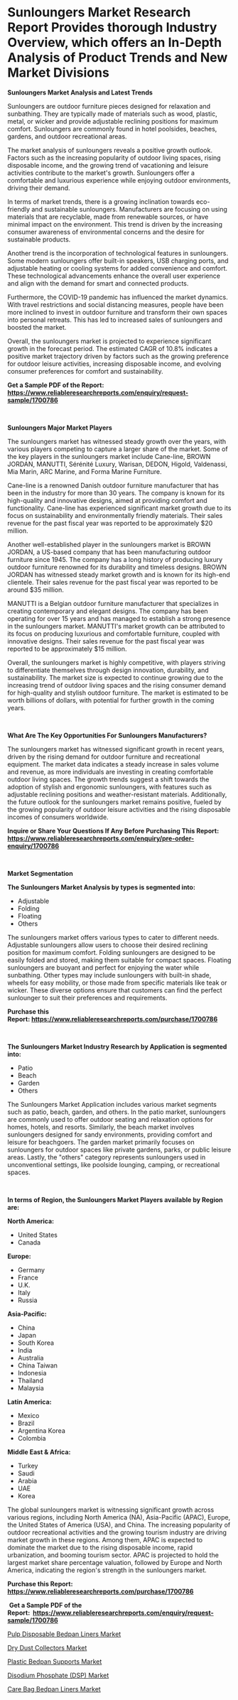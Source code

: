<p><h1>Sunloungers Market Research Report Provides thorough Industry Overview, which offers an In-Depth Analysis of Product Trends and New Market Divisions</h1></p><p><strong>Sunloungers Market Analysis and Latest Trends</strong></p>
<p><p>Sunloungers are outdoor furniture pieces designed for relaxation and sunbathing. They are typically made of materials such as wood, plastic, metal, or wicker and provide adjustable reclining positions for maximum comfort. Sunloungers are commonly found in hotel poolsides, beaches, gardens, and outdoor recreational areas.</p><p>The market analysis of sunloungers reveals a positive growth outlook. Factors such as the increasing popularity of outdoor living spaces, rising disposable income, and the growing trend of vacationing and leisure activities contribute to the market's growth. Sunloungers offer a comfortable and luxurious experience while enjoying outdoor environments, driving their demand.</p><p>In terms of market trends, there is a growing inclination towards eco-friendly and sustainable sunloungers. Manufacturers are focusing on using materials that are recyclable, made from renewable sources, or have minimal impact on the environment. This trend is driven by the increasing consumer awareness of environmental concerns and the desire for sustainable products.</p><p>Another trend is the incorporation of technological features in sunloungers. Some modern sunloungers offer built-in speakers, USB charging ports, and adjustable heating or cooling systems for added convenience and comfort. These technological advancements enhance the overall user experience and align with the demand for smart and connected products.</p><p>Furthermore, the COVID-19 pandemic has influenced the market dynamics. With travel restrictions and social distancing measures, people have been more inclined to invest in outdoor furniture and transform their own spaces into personal retreats. This has led to increased sales of sunloungers and boosted the market.</p><p>Overall, the sunloungers market is projected to experience significant growth in the forecast period. The estimated CAGR of 10.8% indicates a positive market trajectory driven by factors such as the growing preference for outdoor leisure activities, increasing disposable income, and evolving consumer preferences for comfort and sustainability.</p></p>
<p><strong>Get a Sample PDF of the Report:&nbsp; <a href="https://www.reliableresearchreports.com/enquiry/request-sample/1700786">https://www.reliableresearchreports.com/enquiry/request-sample/1700786</a></strong></p>
<p>&nbsp;</p>
<p><strong>Sunloungers Major Market Players</strong></p>
<p><p>The sunloungers market has witnessed steady growth over the years, with various players competing to capture a larger share of the market. Some of the key players in the sunloungers market include Cane-line, BROWN JORDAN, MANUTTI, Sérénité Luxury, Warisan, DEDON, Higold, Valdenassi, Mia Marin, ARC Marine, and Forma Marine Furniture.</p><p>Cane-line is a renowned Danish outdoor furniture manufacturer that has been in the industry for more than 30 years. The company is known for its high-quality and innovative designs, aimed at providing comfort and functionality. Cane-line has experienced significant market growth due to its focus on sustainability and environmentally friendly materials. Their sales revenue for the past fiscal year was reported to be approximately $20 million.</p><p>Another well-established player in the sunloungers market is BROWN JORDAN, a US-based company that has been manufacturing outdoor furniture since 1945. The company has a long history of producing luxury outdoor furniture renowned for its durability and timeless designs. BROWN JORDAN has witnessed steady market growth and is known for its high-end clientele. Their sales revenue for the past fiscal year was reported to be around $35 million.</p><p>MANUTTI is a Belgian outdoor furniture manufacturer that specializes in creating contemporary and elegant designs. The company has been operating for over 15 years and has managed to establish a strong presence in the sunloungers market. MANUTTI's market growth can be attributed to its focus on producing luxurious and comfortable furniture, coupled with innovative designs. Their sales revenue for the past fiscal year was reported to be approximately $15 million.</p><p>Overall, the sunloungers market is highly competitive, with players striving to differentiate themselves through design innovation, durability, and sustainability. The market size is expected to continue growing due to the increasing trend of outdoor living spaces and the rising consumer demand for high-quality and stylish outdoor furniture. The market is estimated to be worth billions of dollars, with potential for further growth in the coming years.</p></p>
<p>&nbsp;</p>
<p><strong>What Are The Key Opportunities For Sunloungers Manufacturers?</strong></p>
<p><p>The sunloungers market has witnessed significant growth in recent years, driven by the rising demand for outdoor furniture and recreational equipment. The market data indicates a steady increase in sales volume and revenue, as more individuals are investing in creating comfortable outdoor living spaces. The growth trends suggest a shift towards the adoption of stylish and ergonomic sunloungers, with features such as adjustable reclining positions and weather-resistant materials. Additionally, the future outlook for the sunloungers market remains positive, fueled by the growing popularity of outdoor leisure activities and the rising disposable incomes of consumers worldwide.</p></p>
<p><strong>Inquire or Share Your Questions If Any Before Purchasing This Report: <a href="https://www.reliableresearchreports.com/enquiry/pre-order-enquiry/1700786">https://www.reliableresearchreports.com/enquiry/pre-order-enquiry/1700786</a></strong></p>
<p>&nbsp;</p>
<p><strong>Market Segmentation</strong></p>
<p><strong>The Sunloungers Market Analysis by types is segmented into:</strong></p>
<p><ul><li>Adjustable</li><li>Folding</li><li>Floating</li><li>Others</li></ul></p>
<p><p>The sunloungers market offers various types to cater to different needs. Adjustable sunloungers allow users to choose their desired reclining position for maximum comfort. Folding sunloungers are designed to be easily folded and stored, making them suitable for compact spaces. Floating sunloungers are buoyant and perfect for enjoying the water while sunbathing. Other types may include sunloungers with built-in shade, wheels for easy mobility, or those made from specific materials like teak or wicker. These diverse options ensure that customers can find the perfect sunlounger to suit their preferences and requirements.</p></p>
<p><strong>Purchase this Report:&nbsp;<a href="https://www.reliableresearchreports.com/purchase/1700786">https://www.reliableresearchreports.com/purchase/1700786</a></strong></p>
<p>&nbsp;</p>
<p><strong>The Sunloungers Market Industry Research by Application is segmented into:</strong></p>
<p><ul><li>Patio</li><li>Beach</li><li>Garden</li><li>Others</li></ul></p>
<p><p>The Sunloungers Market Application includes various market segments such as patio, beach, garden, and others. In the patio market, sunloungers are commonly used to offer outdoor seating and relaxation options for homes, hotels, and resorts. Similarly, the beach market involves sunloungers designed for sandy environments, providing comfort and leisure for beachgoers. The garden market primarily focuses on sunloungers for outdoor spaces like private gardens, parks, or public leisure areas. Lastly, the "others" category represents sunloungers used in unconventional settings, like poolside lounging, camping, or recreational spaces.</p></p>
<p>&nbsp;</p>
<p><strong>In terms of Region, the Sunloungers Market Players available by Region are:</strong></p>
<p>
    <p> <strong> North America: </strong>
        <ul>
            <li>United States</li>
            <li>Canada</li>
        </ul>
        </p> 
    <p> <strong> Europe: </strong>
        <ul>
            <li>Germany</li>
            <li>France</li>
            <li>U.K.</li>
            <li>Italy</li>
            <li>Russia</li>
        </ul>
        </p> 
    <p> <strong> Asia-Pacific: </strong>
        <ul>
            <li>China</li>
            <li>Japan</li>
            <li>South Korea</li>
            <li>India</li>
            <li>Australia</li>
            <li>China Taiwan</li>
            <li>Indonesia</li>
            <li>Thailand</li>
            <li>Malaysia</li>
        </ul>
        </p> 
    <p> <strong> Latin America: </strong>
        <ul>
            <li>Mexico</li>
            <li>Brazil</li>
            <li>Argentina Korea</li>
            <li>Colombia</li>
        </ul>
        </p> 
    <p> <strong> Middle East & Africa: </strong>
        <ul>
            <li>Turkey</li>
            <li>Saudi</li>
            <li>Arabia</li>
            <li>UAE</li>
            <li>Korea</li>
        </ul>
    </p>
    </p>
<p><p>The global sunloungers market is witnessing significant growth across various regions, including North America (NA), Asia-Pacific (APAC), Europe, the United States of America (USA), and China. The increasing popularity of outdoor recreational activities and the growing tourism industry are driving market growth in these regions. Among them, APAC is expected to dominate the market due to the rising disposable income, rapid urbanization, and booming tourism sector. APAC is projected to hold the largest market share percentage valuation, followed by Europe and North America, indicating the region's strength in the sunloungers market.</p></p>
<p><strong>Purchase this Report: <a href="https://www.reliableresearchreports.com/purchase/1700786">https://www.reliableresearchreports.com/purchase/1700786</a></strong></p>
<p>&nbsp;<strong>Get a Sample PDF of the Report:&nbsp;&nbsp;<a href="https://www.reliableresearchreports.com/enquiry/request-sample/1700786">https://www.reliableresearchreports.com/enquiry/request-sample/1700786</a></strong></p>
<p><strong></strong></p>
<p><p><a href="https://www.linkedin.com/pulse/pulp-disposable-bedpan-liners-market-challenges-opportunities-hnzye/">Pulp Disposable Bedpan Liners Market</a></p><p><a href="https://medium.com/@entelabrahimi1961/dry-dust-collectors-market-research-report-its-history-and-forecast-2023-to-2030-06acd8e02002">Dry Dust Collectors Market</a></p><p><a href="https://www.linkedin.com/pulse/plastic-bedpan-supports-market-research-report-unlocks-analysis-ddite/">Plastic Bedpan Supports Market</a></p><p><a href="https://medium.com/@loretadervishi2013/disodium-phosphate-dsp-market-analysis-its-cagr-market-segmentation-and-global-industry-9366d43ea8ff">Disodium Phosphate (DSP) Market</a></p><p><a href="https://www.linkedin.com/pulse/care-bag-bedpan-liners-market-insights-players-forecast-till-k55pe/">Care Bag Bedpan Liners Market</a></p></p>